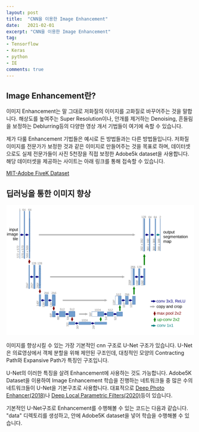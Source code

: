 ```yaml
---
layout: post
title:  "CNN을 이용한 Image Enhancement"
date:   2021-02-01
excerpt: "CNN을 이용한 Image Enhancement"
tag:
- Tensorflow 
- Keras
- python
- IE
comments: true
---
```


## Image Enhancement란?

이미지 Enhancement는 말 그대로 저화질의 이미지를 고화질로 바꾸어주는 것을 말합니다. 해상도를 높여주는 Super Resolution이나, 안개를 제거하는 Denoising,
흔들림을 보정하는 Deblurring등의 다양한 영상 개서 기법들이 여기에 속할 수 있습니다.

제가 다룰 Enhancement 기법들은 예시로 든 방법들과는 다른 방법들입니다. 저화질 이미지를 전문가가 보정한 것과 같은 이미지로 만들어주는 것을 목표로 하며,
데이터셋으로도 실제 전문가들이 사진 5천장을 직접 보정한 Adobe5k dataset을 사용합니다. 해당 데이터셋을 제공하는 사이트는 아래 링크를 통해 접속할 수 있습니다.

<a href="https://data.csail.mit.edu/graphics/fivek/"> MIT-Adobe FiveK Dataset </a>


## 딥러닝을 통한 이미지 향상

![unet_structure](/assets/img/210202/UnetStructure.png)

이미지를 향상시킬 수 있는 가장 기본적인 cnn 구조로 U-Net 구조가 있습니다. U-Net 은 의료영상에서 객체 분할을 위해 제안된 구조인데, 대칭적인 모양의 
Contracting Path와 Expansive Path가 특징인 구조입니다.

U-Net의 이러한 특징을 살려 Enhancement에 사용하는 것도 가능합니다. Adobe5K Dataset을 이용하여 Image Enhancement 학습을 진행하는 네트워크들 중
많은 수의 네트워크들이 U-Net을 기본구조로 사용합니다. 대표적으로 <a href="https://openaccess.thecvf.com/content_cvpr_2018/papers/Chen_Deep_Photo_Enhancer_CVPR_2018_paper.pdf">Deep Photo Enhancer(2018)</a>나
<a href="https://openaccess.thecvf.com/content_CVPR_2020/papers/Moran_DeepLPF_Deep_Local_Parametric_Filters_for_Image_Enhancement_CVPR_2020_paper.pdf">Deep Local Parametric Filters(2020)</a>등이 있습니다.

기본적인 U-Net구조로 Enhancement를 수행해볼 수 있는 코드는 다음과 같습니다. "data" 디렉토리를 생성하고, 안에 Adobe5K dataset을 넣어 학습을 수행해볼 수 있습니다.
